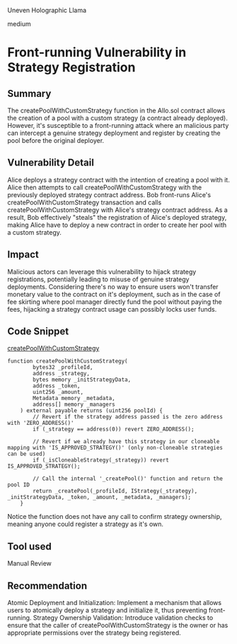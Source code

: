 Uneven Holographic Llama

medium

# Front-running Vulnerability in Strategy Registration
## Summary
The createPoolWithCustomStrategy function in the Allo.sol contract allows the creation of a pool with a custom strategy (a contract already deployed). However, it's susceptible to a front-running attack where an malicious party can intercept a genuine strategy deployment and register by creating the pool before the original deployer.

## Vulnerability Detail
Alice deploys a strategy contract with the intention of creating a pool with it.
Alice then attempts to call createPoolWithCustomStrategy with the previously deployed strategy contract address.
Bob front-runs Alice's createPoolWithCustomStrategy transaction and calls createPoolWithCustomStrategy with Alice's strategy contract address.
As a result, Bob effectively "steals" the registration of Alice's deployed strategy, making Alice have to deploy a new contract in order to create her pool with a custom strategy.

## Impact
Malicious actors can leverage this vulnerability to hijack strategy registrations, potentially leading to misuse of genuine strategy deployments. Considering there's no way to ensure users won't transfer monetary value to the contract on it's deployment, such as in the case of fee skirting where pool manager directly fund the pool without paying the fees, hijacking a strategy contract usage can possibly locks user funds.

## Code Snippet
[createPoolWithCustomStrategy](https://github.com/sherlock-audit/2023-09-Gitcoin/blob/main/allo-v2/contracts/core/Allo.sol#L144-L161)
```solidity
function createPoolWithCustomStrategy(
        bytes32 _profileId,
        address _strategy,
        bytes memory _initStrategyData,
        address _token,
        uint256 _amount,
        Metadata memory _metadata,
        address[] memory _managers
    ) external payable returns (uint256 poolId) {
        // Revert if the strategy address passed is the zero address with 'ZERO_ADDRESS()'
        if (_strategy == address(0)) revert ZERO_ADDRESS();

        // Revert if we already have this strategy in our cloneable mapping with 'IS_APPROVED_STRATEGY()' (only non-cloneable strategies can be used)
        if (_isCloneableStrategy(_strategy)) revert IS_APPROVED_STRATEGY();

        // Call the internal '_createPool()' function and return the pool ID
        return _createPool(_profileId, IStrategy(_strategy), _initStrategyData, _token, _amount, _metadata, _managers);
    }
```
Notice the function does not have any call to confirm strategy ownership, meaning anyone could register a strategy as it's own.

## Tool used

Manual Review

## Recommendation
Atomic Deployment and Initialization: Implement a mechanism that allows users to atomically deploy a strategy and initialize it, thus preventing front-running.
Strategy Ownership Validation: Introduce validation checks to ensure that the caller of createPoolWithCustomStrategy is the owner or has appropriate permissions over the strategy being registered.